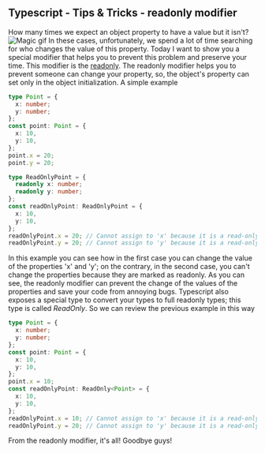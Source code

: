 ## Typescript - Tips & Tricks - readonly modifier

How many times we expect an object property to have a value but it isn't?
![Magic gif](https://cdn.hashnode.com/res/hashnode/image/upload/v1658481317732/6z2RH04Gg.gif)
In these cases, unfortunately, we spend a lot of time searching for who changes the value of this property.
Today I want to show you a special modifier that helps you to prevent this problem and preserve your time.
This modifier is the [readonly](https://www.typescriptlang.org/docs/handbook/typescript-in-5-minutes-func.html#readonly-and-const).
The readonly modifier helps you to prevent someone can change your property, so, the object's property can set only in the object initialization.
A simple example
```ts
type Point = {
  x: number;
  y: number;
};
const point: Point = {
  x: 10,
  y: 10,
};
point.x = 20;
point.y = 20;

type ReadOnlyPoint = {
  readonly x: number;
  readonly y: number;
};
const readOnlyPoint: ReadOnlyPoint = {
  x: 10,
  y: 10,
};
readOnlyPoint.x = 20; // Cannot assign to 'x' because it is a read-only property
readOnlyPoint.y = 20; // Cannot assign to 'y' because it is a read-only property
```
In this example you can see how in the first case you can change the value of the properties 'x' and 'y'; on the contrary, in the second case, you can't change the properties because they are marked as readonly.
As you can see, the readonly modifier can prevent the change of the values of the properties and save your code from annoying bugs.
Typescript also exposes a special type to convert your types to full readonly types; this type is called _ReadOnly_.
So we can review the previous example in this way
```ts
type Point = {
  x: number;
  y: number;
};
const point: Point = {
  x: 10,
  y: 10,
};
point.x = 10;
const readOnlyPoint: ReadOnly<Point> = {
  x: 10,
  y: 10,
};
readOnlyPoint.x = 10; // Cannot assign to 'x' because it is a read-only property
readOnlyPoint.y = 20; // Cannot assign to 'y' because it is a read-only property
```

From the readonly modifier, it's all!
Goodbye guys!